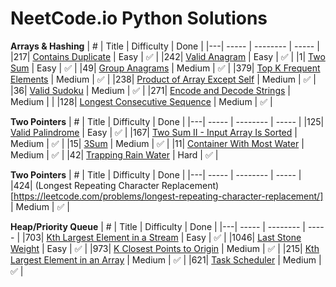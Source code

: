 # NeetCode.io Python Solutions

**Arrays & Hashing**
| # | Title | Difficulty | Done |
|---| ----- | -------- | ----- |
|217| [Contains Duplicate](https://leetcode.com/problems/contains-duplicate/) | Easy | ✅ |
|242| [Valid Anagram](https://leetcode.com/problems/valid-anagram/) | Easy | ✅ |
|1| [Two Sum](https://leetcode.com/problems/two-sum/) | Easy | ✅ |
|49| [Group Anagrams](https://leetcode.com/problems/group-anagrams/) | Medium | ✅ |
|379| [Top K Frequent Elements](https://leetcode.com/problems/top-k-frequent-elements/) | Medium | ✅ |
|238| [Product of Array Except Self](https://leetcode.com/problems/product-of-array-except-self/) | Medium | ✅ |
|36| [Valid Sudoku](https://leetcode.com/problems/valid-sudoku/) | Medium | ✅ |
|271| [Encode and Decode Strings](https://leetcode.com/problems/encode-and-decode-strings/) | Medium | |
|128| [Longest Consecutive Sequence](https://leetcode.com/problems/longest-consecutive-sequence/) | Medium | ✅ |

**Two Pointers**
| # | Title | Difficulty | Done |
|---| ----- | -------- | ----- |
|125| [Valid Palindrome](https://leetcode.com/problems/valid-palindrome/) | Easy | ✅ |
|167| [Two Sum II - Input Array Is Sorted](https://leetcode.com/problems/two-sum-ii-input-array-is-sorted/) | Medium | ✅ |
|15| [3Sum](https://leetcode.com/problems/3sum/) | Medium | ✅ |
|11| [Container With Most Water](https://leetcode.com/problems/container-with-most-water/) | Medium | ✅ |
|42| [Trapping Rain Water](https://leetcode.com/problems/trapping-rain-water/) | Hard | ✅ |

**Two Pointers**
| # | Title | Difficulty | Done |
|---| ----- | -------- | ----- |
|424| (Longest Repeating Character Replacement)[https://leetcode.com/problems/longest-repeating-character-replacement/] | Medium | ✅ |

**Heap/Priority Queue**
| # | Title | Difficulty | Done |
|---| ----- | -------- | ----- |
|703| [Kth Largest Element in a Stream](https://leetcode.com/problems/kth-largest-element-in-a-stream/) | Easy | ✅ |
|1046| [Last Stone Weight](https://leetcode.com/problems/last-stone-weight/) | Easy | ✅ |
|973| [K Closest Points to Origin](https://leetcode.com/problems/k-closest-points-to-origin/) | Medium | ✅ |
|215| [Kth Largest Element in an Array](https://leetcode.com/problems/kth-largest-element-in-an-array/) | Medium | ✅ |
|621| [Task Scheduler](https://leetcode.com/problems/task-scheduler/) | Medium | ✅ |
